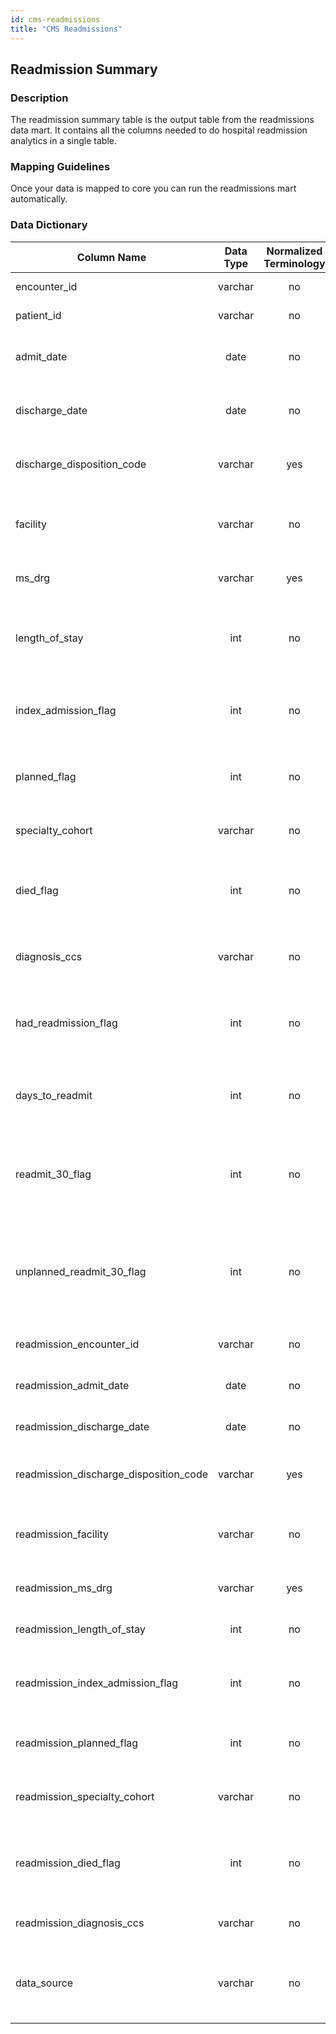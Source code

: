 ```yaml
---
id: cms-readmissions
title: "CMS Readmissions"
---
```


## Readmission Summary

### Description
The readmission summary table is the output table from the readmissions data mart.  It contains all the columns needed to do hospital readmission analytics in a single table.

### Mapping Guidelines
Once your data is mapped to core you can run the readmissions mart automatically.

### Data Dictionary
| Column Name | Data Type | Normalized Terminology | Description |
|---|:---:|:---:|---|
| encounter_id | varchar | no | Unique ID for the encounter. |
| patient_id | varchar | no | Unique ID for the patient. |
| admit_date | date | no | Date of admission for the index admission. |
| discharge_date | date | no | Date of discharge for the index admission. |
| discharge_disposition_code | varchar | yes | Discharge disposition for the index admission. |
| facility | varchar | no | Name of the facility (hospital) for the index admission. |
| ms_drg | varchar | yes | MS-DRG for the index admission. |
| length_of_stay | int | no | Length of stay (discharge minus admit date) for the index admission. |
| index_admission_flag | int | no | Flag indicating the admission qualified as an index admission. |
| planned_flag | int | no | Flag indicating the admission qualified as a planned admission. |
| specialty_cohort | varchar | no | The specialty cohort of the admission. |
| died_flag | int | no | Flag indicating whether the patient died during the index admission. |
| diagnosis_ccs | varchar | no | The CCS code corresponding to the admission. |
| had_readmission_flag | int | no | Flag indicating whether a readmission occurred for the index admission. |
| days_to_readmit | int | no | Number of days from index admission to readmission. |
| readmit_30_flag | int | no | Flag indicating whether the readmission was within 30 days of discharge of the index. |
| unplanned_readmit_30_flag | int | no | Flag indicating whether an unplanned readmission occurred within 30 days of the index admission. |
| readmission_encounter_id | varchar | no | Encounter ID for the readmission. |
| readmission_admit_date | date | no | Admit date for the readmission. |
| readmission_discharge_date | date | no | Discharge date for the readmission. |
| readmission_discharge_disposition_code | varchar | yes | Discharge disposition code for the readmission. |
| readmission_facility | varchar | no | The facility (hospital) where the readmission occurred. |
| readmission_ms_drg | varchar | yes | The MS-DRG for the readmission. |
| readmission_length_of_stay | int | no | The length of stay of the readmission. |
| readmission_index_admission_flag | int | no | Indicates whether the readmission was an index itself. |
| readmission_planned_flag | int | no | Indicates whether the readmission was planned. |
| readmission_specialty_cohort | varchar | no | The readmission's specialty cohort. |
| readmission_died_flag | int | no | Indicates whether the patient died in the hospital during the readmission. |
| readmission_diagnosis_ccs | varchar | no | Indicates the CCS for the readmission. |
| data_source | varchar | no | Indicates the name of the source dataset (e.g. Medicare Claims). |